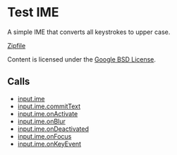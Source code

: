 
Test IME
=======

A simple IME that converts all keystrokes to upper case.

[Zipfile](http://developer.chrome.com/extensions/examples/api/input.ime/basic.zip)

Content is licensed under the [Google BSD License](http://code.google.com/google_bsd_license.html).

Calls
-----

* [input.ime](https://developer.chrome.com/extensions/input.ime)
* [input.ime.commitText](https://developer.chrome.com/extensions/input.ime#method-commitText)
* [input.ime.onActivate](https://developer.chrome.com/extensions/input.ime#event-onActivate)
* [input.ime.onBlur](https://developer.chrome.com/extensions/input.ime#event-onBlur)
* [input.ime.onDeactivated](https://developer.chrome.com/extensions/input.ime#event-onDeactivated)
* [input.ime.onFocus](https://developer.chrome.com/extensions/input.ime#event-onFocus)
* [input.ime.onKeyEvent](https://developer.chrome.com/extensions/input.ime#event-onKeyEvent)
